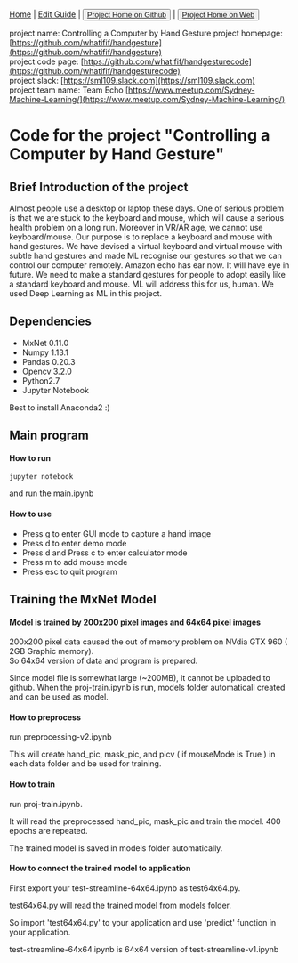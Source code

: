 [Home](/README.md) | [Edit Guide](/editguide.md) | <button class="nav" ><a href="https://github.com/whatifif/handgesture/">Project Home on Github</a></button>  |  <button class="nav" ><a href="https://whatifif.github.io/handgesture/">Project Home on Web</a></button>


project name: Controlling a Computer by Hand Gesture
project homepage: [https://github.com/whatifif/handgesture](https://github.com/whatifif/handgesture)  
project code page: [https://github.com/whatifif/handgesturecode](https://github.com/whatifif/handgesturecode)  
project slack: [https://sml109.slack.com](https://sml109.slack.com)  
project team name: Team Echo  [https://www.meetup.com/Sydney-Machine-Learning/](https://www.meetup.com/Sydney-Machine-Learning/)


# Code for the project "Controlling a Computer by Hand Gesture"


## Brief Introduction of the project

Almost people use a desktop or laptop these days. One of serious problem is that we are stuck to the keyboard and mouse, which will cause a serious health problem on a long run. Moreover in VR/AR age, we cannot use keyboard/mouse. Our purpose is to replace a keyboard and mouse with hand gestures. We have devised a virtual keyboard and virtual mouse with subtle hand gestures and made ML recognise our gestures so that we can control our computer remotely. Amazon echo has ear now. It will have eye in future. We need to make a standard gestures for people to adopt easily like a standard keyboard and mouse. ML will address this for us, human. We used Deep Learning as ML in this project.

## Dependencies
- MxNet 0.11.0
- Numpy 1.13.1
- Pandas 0.20.3
- Opencv 3.2.0
- Python2.7
- Jupyter Notebook

Best to install Anaconda2 :) 

## Main program

#### How to run 
```
jupyter notebook
```
and run the main.ipynb

#### How to use

- Press g to enter GUI mode to capture a hand image
- Press d to enter demo mode
- Press d and Press c to enter calculator mode
- Press m to add mouse mode
- Press esc to quit program

## Training the MxNet Model

#### Model is trained by 200x200 pixel images and 64x64 pixel images

200x200 pixel data caused the out of memory problem on NVdia GTX 960 ( 2GB Graphic memory).  
So 64x64 version of data and program is prepared.

Since model file is somewhat large (~200MB), it cannot be uploaded to github.
When the proj-train.ipynb is run, models folder automaticall created and can be used as model.

#### How to preprocess

run preprocessing-v2.ipynb

This will create hand_pic, mask_pic, and picv ( if mouseMode is True ) in each data folder and be used for training.

#### How to train

run proj-train.ipynb.  

It will read the preprocessed hand_pic, mask_pic and train the model. 400 epochs are repeated.  

The trained model is saved in models folder automatically.

#### How to connect the trained model to application

First export your test-streamline-64x64.ipynb as test64x64.py.  

test64x64.py will read the trained model from models folder.    

So import 'test64x64.py' to your application and use 'predict' function in your application.

test-streamline-64x64.ipynb is 64x64 version of test-streamline-v1.ipynb  









